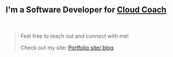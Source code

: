 ## I'm a Software Developer for [Cloud Coach](https://cloudcoach.com)
<br>

> Feel free to reach out and connect with me!
> 
> Check out my site: [Portfolio site/ blog](https://freddysilber.github.io/)
